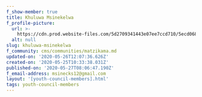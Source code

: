 ```yaml
---
f_show-member: true
title: Khuluwa Msinekelwa
f_profile-picture:
  url: >-
    https://cdn.prod.website-files.com/5d2709341443e07ee7ccd710/5ecd0684c61b98f27a36f2dd_WhatsApp%20Image%202020-05-13%20at%2011.53.15.jpeg
  alt: null
slug: khuluwa-msinekelwa
f_community: cms/communities/matzikama.md
updated-on: '2020-05-26T12:07:36.626Z'
created-on: '2020-05-25T10:33:38.031Z'
published-on: '2020-05-27T08:06:47.190Z'
f_email-address: msinecks12@gmail.com
layout: '[youth-council-members].html'
tags: youth-council-members
---
```



